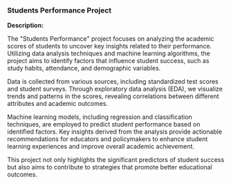### Students Performance Project

**Description:**

The "Students Performance" project focuses on analyzing the academic scores of students to uncover key insights related to their performance. Utilizing data analysis techniques and machine learning algorithms, the project aims to identify factors that influence student success, such as study habits, attendance, and demographic variables.

Data is collected from various sources, including standardized test scores and student surveys. Through exploratory data analysis (EDA), we visualize trends and patterns in the scores, revealing correlations between different attributes and academic outcomes.

Machine learning models, including regression and classification techniques, are employed to predict student performance based on identified factors. Key insights derived from the analysis provide actionable recommendations for educators and policymakers to enhance student learning experiences and improve overall academic achievement.

This project not only highlights the significant predictors of student success but also aims to contribute to strategies that promote better educational outcomes.
